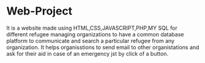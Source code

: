 # Web-Project
It is a website made using HTML,CSS,JAVASCRIPT,PHP,MY SQL for different refugee managing organizations to have a common database platform to communicate and search a particular refugee from any organization.
It helps organisstions to send email to  other organistations and ask for their aid in case of an emergency jst by click of a button.
